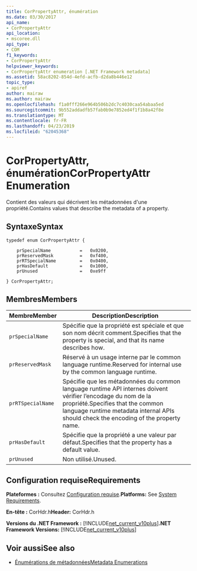 ```yaml
---
title: CorPropertyAttr, énumération
ms.date: 03/30/2017
api_name:
- CorPropertyAttr
api_location:
- mscoree.dll
api_type:
- COM
f1_keywords:
- CorPropertyAttr
helpviewer_keywords:
- CorPropertyAttr enumeration [.NET Framework metadata]
ms.assetid: 58ac8202-854d-4efd-acfb-d2da8b446e12
topic_type:
- apiref
author: mairaw
ms.author: mairaw
ms.openlocfilehash: f1a0fff266e964b506b2dc7c4030caa54abaa5ed
ms.sourcegitcommit: 9b552addadfb57fab0b9e7852ed4f1f1b8a42f8e
ms.translationtype: MT
ms.contentlocale: fr-FR
ms.lasthandoff: 04/23/2019
ms.locfileid: "62045368"
---
```

# <a name="corpropertyattr-enumeration"></a><span data-ttu-id="2d620-102">CorPropertyAttr, énumération</span><span class="sxs-lookup"><span data-stu-id="2d620-102">CorPropertyAttr Enumeration</span></span>
<span data-ttu-id="2d620-103">Contient des valeurs qui décrivent les métadonnées d'une propriété.</span><span class="sxs-lookup"><span data-stu-id="2d620-103">Contains values that describe the metadata of a property.</span></span>  
  
## <a name="syntax"></a><span data-ttu-id="2d620-104">Syntaxe</span><span class="sxs-lookup"><span data-stu-id="2d620-104">Syntax</span></span>  
  
```  
typedef enum CorPropertyAttr {  
  
    prSpecialName           =   0x0200,   
    prReservedMask          =   0xf400,  
    prRTSpecialName         =   0x0400,  
    prHasDefault            =   0x1000,  
    prUnused                =   0xe9ff  
  
} CorPropertyAttr;  
```  
  
## <a name="members"></a><span data-ttu-id="2d620-105">Membres</span><span class="sxs-lookup"><span data-stu-id="2d620-105">Members</span></span>  
  
|<span data-ttu-id="2d620-106">Membre</span><span class="sxs-lookup"><span data-stu-id="2d620-106">Member</span></span>|<span data-ttu-id="2d620-107">Description</span><span class="sxs-lookup"><span data-stu-id="2d620-107">Description</span></span>|  
|------------|-----------------|  
|`prSpecialName`|<span data-ttu-id="2d620-108">Spécifie que la propriété est spéciale et que son nom décrit comment.</span><span class="sxs-lookup"><span data-stu-id="2d620-108">Specifies that the property is special, and that its name describes how.</span></span>|  
|`prReservedMask`|<span data-ttu-id="2d620-109">Réservé à un usage interne par le common language runtime.</span><span class="sxs-lookup"><span data-stu-id="2d620-109">Reserved for internal use by the common language runtime.</span></span>|  
|`prRTSpecialName`|<span data-ttu-id="2d620-110">Spécifie que les métadonnées du common language runtime API internes doivent vérifier l’encodage du nom de la propriété.</span><span class="sxs-lookup"><span data-stu-id="2d620-110">Specifies that the common language runtime metadata internal APIs should check the encoding of the property name.</span></span>|  
|`prHasDefault`|<span data-ttu-id="2d620-111">Spécifie que la propriété a une valeur par défaut.</span><span class="sxs-lookup"><span data-stu-id="2d620-111">Specifies that the property has a default value.</span></span>|  
|`prUnused`|<span data-ttu-id="2d620-112">Non utilisé.</span><span class="sxs-lookup"><span data-stu-id="2d620-112">Unused.</span></span>|  
  
## <a name="requirements"></a><span data-ttu-id="2d620-113">Configuration requise</span><span class="sxs-lookup"><span data-stu-id="2d620-113">Requirements</span></span>  
 <span data-ttu-id="2d620-114">**Plateformes :** Consultez [Configuration requise](../../../../docs/framework/get-started/system-requirements.md).</span><span class="sxs-lookup"><span data-stu-id="2d620-114">**Platforms:** See [System Requirements](../../../../docs/framework/get-started/system-requirements.md).</span></span>  
  
 <span data-ttu-id="2d620-115">**En-tête :** CorHdr.h</span><span class="sxs-lookup"><span data-stu-id="2d620-115">**Header:** CorHdr.h</span></span>  
  
 <span data-ttu-id="2d620-116">**Versions du .NET Framework :** [!INCLUDE[net_current_v10plus](../../../../includes/net-current-v10plus-md.md)]</span><span class="sxs-lookup"><span data-stu-id="2d620-116">**.NET Framework Versions:** [!INCLUDE[net_current_v10plus](../../../../includes/net-current-v10plus-md.md)]</span></span>  
  
## <a name="see-also"></a><span data-ttu-id="2d620-117">Voir aussi</span><span class="sxs-lookup"><span data-stu-id="2d620-117">See also</span></span>

- [<span data-ttu-id="2d620-118">Énumérations de métadonnées</span><span class="sxs-lookup"><span data-stu-id="2d620-118">Metadata Enumerations</span></span>](../../../../docs/framework/unmanaged-api/metadata/metadata-enumerations.md)

